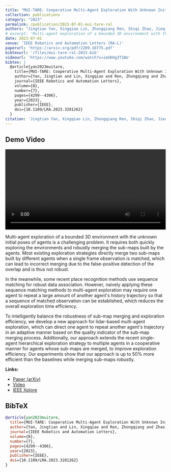 ```yaml
---
title: "MUI-TARE: Cooperative Multi-Agent Exploration With Unknown Initial Position"
collection: publications
category: "2023"
permalink: /publication/2023-07-01-mui-tare-ral
authors: "Jingtian Yan, Xingqiao Lin, Zhongqiang Ren, Shiqi Zhao, Jieqiong Yu, Chao Cao, Peng Yin, Ji Zhang, Sebastian Scherer"
# excerpt: 'Multi-agent exploration of a bounded 3D environment with the unknown initial poses of agents is a challenging problem. To intelligently balance the robustness of sub-map merging and exploration efficiency, we develop a new approach for lidar-based multi-agent exploration that improves exploration efficiency by up to 50% while merging sub-maps robustly.'
date: 2023-07-01
venue: 'IEEE Robotics and Automation Letters (RA-L)'
paperurl: 'https://arxiv.org/pdf/2209.10775.pdf'
bibtexurl: '/files/mui-tare-ral-2023.bib'
videourl: 'https://www.youtube.com/watch?v=imSKHg3T1Wo'
bibtex: |
  @article{yan2023muitare,
    title={MUI-TARE: Cooperative Multi-Agent Exploration With Unknown Initial Position},
    author={Yan, Jingtian and Lin, Xingqiao and Ren, Zhongqiang and Zhao, Shiqi and Yu, Jieqiong and Cao, Chao and Yin, Peng and Zhang, Ji and Scherer, Sebastian},
    journal={IEEE Robotics and Automation Letters},
    volume={8},
    number={7},
    pages={4299--4306},
    year={2023},
    publisher={IEEE},
    doi={10.1109/LRA.2023.3281262}
  }
citation: 'Jingtian Yan, Xingqiao Lin, Zhongqiang Ren, Shiqi Zhao, Jieqiong Yu, Chao Cao, Peng Yin, Ji Zhang, and Sebastian Scherer. <i>IEEE Robotics and Automation Letters</i>. 8(7), 4299-4306, 2023.'
---
```


## Demo Video

<video width="100%" controls>
  <source src="/files/mui-tare-demo.mp4" type="video/mp4">
  Your browser does not support the video tag.
</video>

Multi-agent exploration of a bounded 3D environment with the unknown initial poses of agents is a challenging problem. It requires both quickly exploring the environments and robustly merging the sub-maps built by the agents. Most existing exploration strategies directly merge two sub-maps built by different agents when a single frame observation is matched, which can lead to incorrect merging due to the false-positive detection of the overlap and is thus not robust. 

In the meanwhile, some recent place recognition methods use sequence matching for robust data association. However, naively applying these sequence matching methods to multi-agent exploration may require one agent to repeat a large amount of another agent's history trajectory so that a sequence of matched observation can be established, which reduces the overall exploration time efficiency. 

To intelligently balance the robustness of sub-map merging and exploration efficiency, we develop a new approach for lidar-based multi-agent exploration, which can direct one agent to repeat another agent's trajectory in an adaptive manner based on the quality indicator of the sub-map merging process. Additionally, our approach extends the recent single-agent hierarchical exploration strategy to multiple agents in a cooperative manner for agents whose sub-maps are merged, to improve exploration efficiency. Our experiments show that our approach is up to 50% more efficient than the baselines while merging sub-maps robustly.

**Links:**
- [Paper (arXiv)](https://arxiv.org/abs/2209.10775)
- [Video](https://www.youtube.com/watch?v=imSKHg3T1Wo)
- [IEEE Xplore](https://ieeexplore.ieee.org/abstract/document/10138598)

## BibTeX

```bibtex
@article{yan2023muitare,
  title={MUI-TARE: Cooperative Multi-Agent Exploration With Unknown Initial Position},
  author={Yan, Jingtian and Lin, Xingqiao and Ren, Zhongqiang and Zhao, Shiqi and Yu, Jieqiong and Cao, Chao and Yin, Peng and Zhang, Ji and Scherer, Sebastian},
  journal={IEEE Robotics and Automation Letters},
  volume={8},
  number={7},
  pages={4299--4306},
  year={2023},
  publisher={IEEE},
  doi={10.1109/LRA.2023.3281262}
}
```
